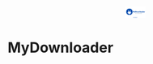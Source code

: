 <center>
    <img width="40" src="Code/MYDOWNLOADER/assets/icons/app_banner.png" alt="MyDownloaderBanner">
</center>

# MyDownloader
